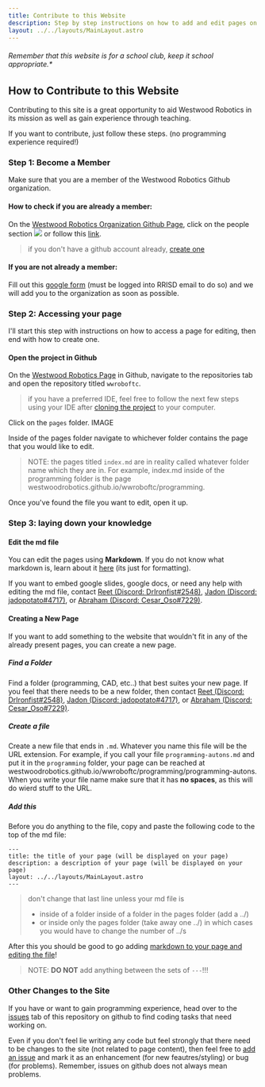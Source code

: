 ```yaml
---
title: Contribute to this Website
description: Step by step instructions on how to add and edit pages on this website.
layout: ../../layouts/MainLayout.astro
---
```


###### Remember that this website is for a school club, keep it school appropriate.*

## How to Contribute to this Website
Contributing to this site is a great opportunity to aid Westwood Robotics in its mission as well as gain experience through teaching.

If you want to contribute, just follow these steps. (no programming experience required!)
<!--- TODO: Once the Github tutorial is complete, just change the first step to a link to the Github page --->
### Step 1: Become a Member
Make sure that you are a member of the Westwood Robotics Github organization. 

#### How to check if you are already a member:
On the [Westwood Robotics Organization Github Page](https://github.com/WestwoodRobotics), click on the people section ![](wwroboftc/src/pages/contribute/2022-08-07-17-12-53.png) or follow this [link](https://github.com/orgs/WestwoodRobotics/people).
> if you don't have a github account already, [create one](https://github.com/signup)

#### If you are not already a member:
Fill out this [google form](https://forms.gle/suwh3sPg8qEHCRez5) (must be logged into RRISD email to do so) and we will add you to the organization as soon as possible.

### Step 2: Accessing your page
I'll start this step with instructions on how to access a page for editing, then end with how to create one.

#### Open the project in Github
On the [Westwood Robotics Page](https://github.com/WestwoodRobotics) in Github, navigate to the repositories tab and open the repository titled ```wwroboftc```.

> if you have a preferred IDE, feel free to follow the next few steps using your IDE after [cloning the project](/wwroboftc/programming/GitHub) to your computer.

Click on the ```pages``` folder.
IMAGE

Inside of the pages folder navigate to whichever folder contains the page that you would like to edit.

> NOTE: the pages titled ```index.md``` are in reality called whatever folder name which they are in. For example, index.md inside of the programming folder is the page westwoodrobotics.github.io/wwroboftc/programming.

Once you've found the file you want to edit, open it up. 

### Step 3: laying down your knowledge

#### Edit the md file
You can edit the pages using **Markdown**. If you do not know what markdown is, learn about it [here](https://www.markdownguide.org/cheat-sheet/) (its just for formatting).

If you want to embed google slides, google docs, or need any help with editing the md file, contact [Reet (Discord: DrIronfist#2548)](https://discord.com/users/726608190023663666), [Jadon (Discord: jadopotato#4717)](https://discord.com/users/542163475380830208), or [Abraham (Discord: Cesar_Oso#7229)](https://discord.com/users/770472531324698624).

#### Creating a New Page
If you want to add something to the website that wouldn't fit in any of the already present pages, you can create a new page.

##### Find a Folder
Find a folder (programming, CAD, etc..) that best suites your new page. If you feel that there needs to be a new folder, then contact [Reet (Discord: DrIronfist#2548)](https://discord.com/users/726608190023663666), [Jadon (Discord: jadopotato#4717)](https://discord.com/users/542163475380830208), or [Abraham (Discord: Cesar_Oso#7229)](https://discord.com/users/770472531324698624). 

##### Create a file
Create a new file that ends in ```.md```. Whatever you name this file will be the URL extension. For example, if you call your file ```programming-autons.md``` and put it in the ```programming``` folder, your page can be reached at westwoodrobotics.github.io/wwroboftc/programming/programming-autons. When you write your file name make sure that it has **no spaces**, as this will do wierd stuff to the URL.

##### Add this
Before you do anything to the file, copy and paste the following code to the top of the md file:
```
---
title: the title of your page (will be displayed on your page)
description: a description of your page (will be displayed on your page)
layout: ../../layouts/MainLayout.astro
---
```
> don't change that last line unless your md file is 
> - inside of a folder inside of a folder in the pages folder (add a ../)
> - or inside only the pages folder (take away one ../)
> in which cases you would have to change the number of ../s 

After this you should be good to go adding [markdown to your page and editing the file](#edit-the-md-file)!
> NOTE: **DO NOT** add anything between the sets of ```---```!!!

### Other Changes to the Site
If you have or want to gain programming experience, head over to the [issues](https://github.com/WestwoodRobotics/wwroboftc/issues) tab of this repository on github to find coding tasks that need working on.

Even if you don't feel lie writing any code but feel strongly that there need to be changes to the site (not related to page content), then feel free to [add an issue](https://github.com/WestwoodRobotics/wwroboftc/issues) and mark it as an enhancement (for new feautres/styling) or bug (for problems). Remember, issues on github does not always mean problems.




